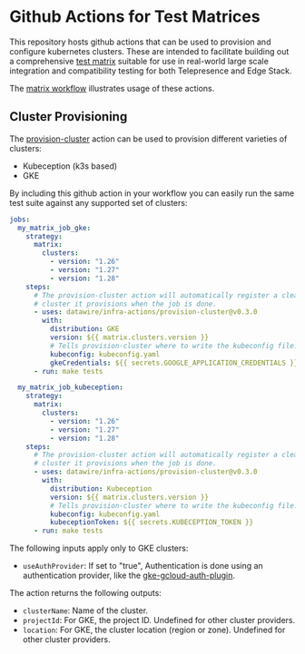 # Github Actions for Test Matrices

This repository hosts github actions that can be used to provision and configure kubernetes clusters. These are intended to facilitate building out a comprehensive [test matrix](../.github/workflows/matrix.yaml) suitable for use in real-world large scale integration and compatibility testing for both Telepresence and Edge Stack.

The [matrix workflow](../.github/workflows/matrix.yaml) illustrates usage of these actions.

## Cluster Provisioning

The [provision-cluster](../provision-cluster/README.md) action can be used to provision different varieties of clusters:

- Kubeception (k3s based)
- GKE

By including this github action in your workflow you can easily run the same test suite against any supported set of clusters:

```yaml
jobs:
  my_matrix_job_gke:
    strategy:
      matrix:
        clusters:
          - version: "1.26"
          - version: "1.27"
          - version: "1.28"
    steps:
      # The provision-cluster action will automatically register a cleanup hook to remove the
      # cluster it provisions when the job is done.
      - uses: datawire/infra-actions/provision-cluster@v0.3.0
        with:
          distribution: GKE
          version: ${{ matrix.clusters.version }}
          # Tells provision-cluster where to write the kubeconfig file.
          kubeconfig: kubeconfig.yaml
          gkeCredentials: ${{ secrets.GOOGLE_APPLICATION_CREDENTIALS }}
      - run: make tests

  my_matrix_job_kubeception:
    strategy:
      matrix:
        clusters:
          - version: "1.26"
          - version: "1.27"
          - version: "1.28"
    steps:
      # The provision-cluster action will automatically register a cleanup hook to remove the
      # cluster it provisions when the job is done.
      - uses: datawire/infra-actions/provision-cluster@v0.3.0
        with:
          distribution: Kubeception
          version: ${{ matrix.clusters.version }}
          # Tells provision-cluster where to write the kubeconfig file.
          kubeconfig: kubeconfig.yaml
          kubeceptionToken: ${{ secrets.KUBECEPTION_TOKEN }}
      - run: make tests
```

The following inputs apply only to GKE clusters:

- `useAuthProvider`: If set to "true", Authentication is done using an authentication provider, like the [gke-gcloud-auth-plugin](https://cloud.google.com/blog/products/containers-kubernetes/kubectl-auth-changes-in-gke).

The action returns the following outputs:

- `clusterName`: Name of the cluster.
- `projectId`: For GKE, the project ID. Undefined for other cluster providers.
- `location`: For GKE, the cluster location (region or zone). Undefined for other cluster providers.
